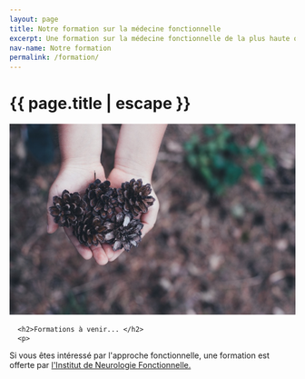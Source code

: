 ```yaml
---
layout: page
title: Notre formation sur la médecine fonctionnelle
excerpt: Une formation sur la médecine fonctionnelle de la plus haute qualité aux professionnels de la santé
nav-name: Notre formation
permalink: /formation/
---
```




<div class="page-section container">
  <div class=" row">
    <div class="col-lg-7" >
      <h1>{{ page.title | escape }}</h1>
      </div>
    </div>
<div class=" row">
  <div class="col-lg-7 mb-5" >
      <img class="img-fluid img-formation" src="/img/formation.jpg"/>

      <h2>Formations à venir... </h2>
      <p>
Si vous êtes intéressé par l'approche fonctionnelle, une formation est offerte par <a href="http://neurologiefonctionnelle.org" target="blank">l'Institut de Neurologie Fonctionnelle.</a>     
 </p>
 </div>
 </div>  
  </div>
